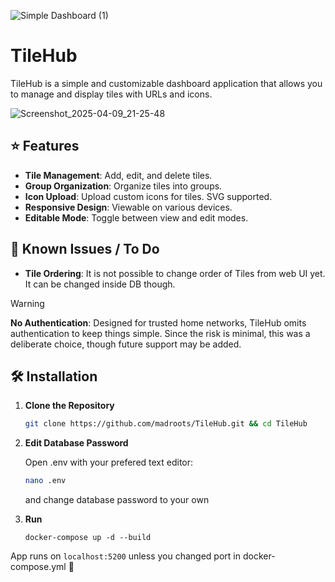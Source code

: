 
![Simple Dashboard (1)](https://github.com/user-attachments/assets/dbe35e0d-2c21-4675-8208-ccc9eb8068c7)

# TileHub

TileHub is a simple and customizable dashboard application that allows you to manage and display tiles with URLs and icons.<br/>

![Screenshot_2025-04-09_21-25-48](https://github.com/user-attachments/assets/14675089-b313-46e1-90b0-1f0eb5df7ab8)<br/>


## ⭐ Features

- **Tile Management**: Add, edit, and delete tiles.  
- **Group Organization**: Organize tiles into groups.  
- **Icon Upload**: Upload custom icons for tiles. SVG supported.
- **Responsive Design**: Viewable on various devices.  
- **Editable Mode**: Toggle between view and edit modes.<br/>



## 🚩 Known Issues / To Do

- **Tile Ordering**: It is not possible to change order of Tiles from web UI yet. It can be changed inside DB though.<br/>

> [!WARNING]  
> **No Authentication**: Designed for trusted home networks, TileHub omits authentication to keep things simple. Since the risk is minimal, this was a deliberate choice, though future support may be added.<br/>



## 🛠️ Installation

1. **Clone the Repository**

   ```bash
   git clone https://github.com/madroots/TileHub.git && cd TileHub

2. **Edit Database Password**

   Open .env with your prefered text editor:
   ```bash
   nano .env
   ```
   and change database password to your own

3. **Run**
   ```
   docker-compose up -d --build
   ```

App runs on `localhost:5200` unless you changed port in docker-compose.yml 🥳
